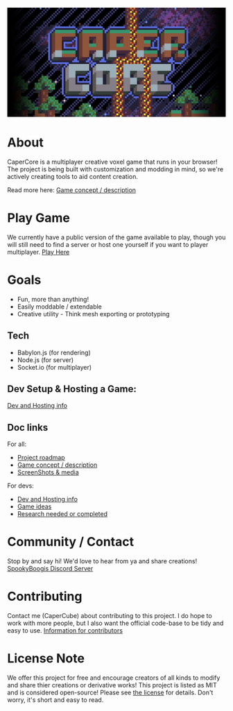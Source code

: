 ![Image description](./repo_banner.png)
# About
CaperCore is a multiplayer creative voxel game that runs in your browser! The project is being built with customization and modding in mind, so we're actively creating tools to aid content creation.

Read more here:
[Game concept / description](docs/md/Concept.md)

# Play Game
We currently have a public version of the game available to play, though you will still need to find a server or host one yourself if you want to player multiplayer.
[Play Here](http://capercube.com/capercore/)

# Goals
- Fun, more than anything!
- Easily moddable / extendable
- Creative utility - Think mesh exporting or prototyping

## Tech
- Babylon.js (for rendering)
- Node.js (for server)
- Socket.io (for multiplayer)

## Dev Setup & Hosting a Game:
[Dev and Hosting info](docs/md/Setup.md)

## Doc links
For all:
- [Project roadmap](docs/md/Roadmap.md)
- [Game concept / description](docs/md/Concept.md)
- [ScreenShots & media](social/)

For devs:
- [Dev and Hosting info](docs/md/Setup.md)
- [Game ideas](docs/md/Ideas.md)
- [Research needed or completed](docs/md/Research.md)

# Community / Contact
Stop by and say hi! We'd love to hear from ya and share creations!
[SpookyBoogis Discord Server](https://discord.gg/S4VDkFjrE2)

# Contributing
Contact me (CaperCube) about contributing to this project. I do hope to work with more people, but I also want the official code-base to be tidy and easy to use.
[Information for contributors](docs/md/Contribution.md)

# License Note
We offer this project for free and encourage creators of all kinds to modify and share thier creations or derivative works!
This project is listed as MIT and is considered open-source! Please see [the license](LICENSE.md) for details. Don't worry, it's short and easy to read.
